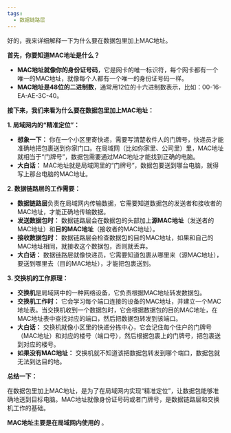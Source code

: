 ```yaml
---
tags:
  - 数据链路层
---
```

好的，我来详细解释一下为什么要在数据包里加上MAC地址。

**首先，你要知道MAC地址是什么？**

*   **MAC地址就像你的身份证号码**，它是网卡的唯一标识符，每个网卡都有一个唯一的MAC地址，就像每个人都有一个唯一的身份证号码一样。
*   **MAC地址是48位的二进制数**，通常用12位的十六进制数表示，比如：00-16-EA-AE-3C-40。

**接下来，我们来看为什么要在数据包里加上MAC地址：**

**1. 局域网内的“精准定位”：**

*   **想象一下：**  你在一个小区里寄快递，需要写清楚收件人的门牌号，快递员才能准确地把包裹送到你家门口。在局域网（比如你家里、公司里）里，MAC地址就相当于“门牌号”，数据包需要通过MAC地址才能找到正确的电脑。
*   **大白话：**  MAC地址就是局域网里的“门牌号”，数据包要送到哪台电脑，就得写上那台电脑的MAC地址。

**2. 数据链路层的工作需要：**

*   **数据链路层**负责在局域网内传输数据，它需要知道数据包的发送者和接收者的MAC地址，才能正确地传输数据。
*   **发送数据包时：**  数据链路层会在数据包的头部加上**源MAC地址**（发送者的MAC地址）和**目的MAC地址**（接收者的MAC地址）。
*   **接收数据包时：**  数据链路层会检查数据包的目的MAC地址，如果和自己的MAC地址相同，就接收这个数据包，否则就丢弃。
*   **大白话：**  数据链路层就像快递员，它需要知道包裹从哪里来（源MAC地址），要送到哪里去（目的MAC地址），才能把包裹送到。

**3. 交换机的工作原理：**

*   **交换机**是局域网中的一种网络设备，它负责根据MAC地址转发数据包。
*   **交换机工作时：**  它会学习每个端口连接的设备的MAC地址，并建立一个MAC地址表。当交换机收到一个数据包时，它会根据数据包的目的MAC地址，在MAC地址表中查找对应的端口，然后把数据包转发到该端口。
*   **大白话：**  交换机就像小区里的快递分拣中心，它会记住每个住户的门牌号（MAC地址）和对应的楼号（端口号），然后根据包裹上的门牌号，把包裹送到对应的楼号。
*   **如果没有MAC地址：**  交换机就不知道该把数据包转发到哪个端口，数据包就无法到达目的地。

**总结一下：**

在数据包里加上MAC地址，是为了在局域网内实现“精准定位”，让数据包能够准确地送到目标电脑。MAC地址就像身份证号码或者门牌号，是数据链路层和交换机工作的基础。

**MAC地址主要是在局域网内使用的** 。